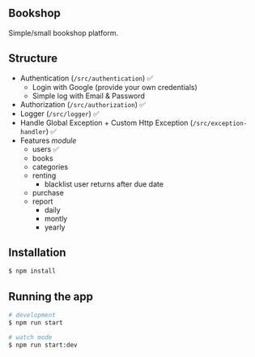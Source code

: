 ## Bookshop
Simple/small bookshop platform.

## Structure
- Authentication (```/src/authentication```) ✅
  - Login with Google (provide your own credentials) 
  - Simple log with Email & Password
- Authorization (```/src/authorization```) ✅
- Logger (```/src/logger```) ✅
- Handle Global Exception + Custom Http Exception (```/src/exception-handler```) ✅
- Features _module_
  - users ✅
  - books 
  - categories
  - renting
     - blacklist user returns after due date
  - purchase
  - report
     - daily
     - montly
     - yearly
 



## Installation

```bash
$ npm install
```

## Running the app

```bash
# development
$ npm run start

# watch mode
$ npm run start:dev

